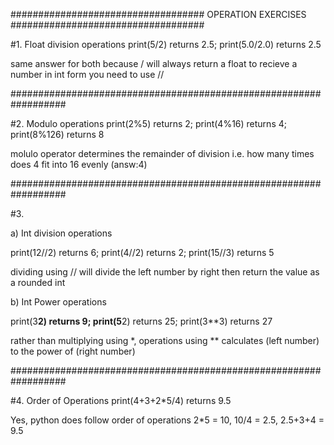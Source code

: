 ###################################
OPERATION EXERCISES 
###################################


#1. Float division operations
print(5/2)
  returns 2.5;
print(5.0/2.0)
  returns 2.5 
  
same answer for both because / will always return a float 
to recieve a number in int form you need to use //

##################################################################


#2. Modulo operations
print(2%5)
  returns 2;
print(4%16)
  returns 4;
print(8%126)
  returns 8
  
molulo operator determines the remainder of division
  i.e. how many times does 4 fit into 16 evenly (answ:4)

##################################################################

#3.

a) Int division operations

print(12//2)
  returns 6;
print(4//2)
  returns 2;
print(15//3)
  returns 5
  
dividing using // will divide the left number by right
  then return the value as a rounded int 
 

b) Int Power operations

print(3**2)
  returns 9;
print(5**2)
  returns 25;
print(3**3)
  returns 27
  
 rather than multiplying using *, operations using **
  calculates (left number) to the power of (right number)

##################################################################


#4. Order of Operations
print(4+3+2*5/4) 
  returns 9.5
  
Yes, python does follow order of operations
  2*5 = 10, 10/4 = 2.5, 2.5+3+4 = 9.5 
